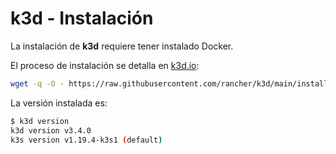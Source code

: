 # k3d - Instalación

La instalación de **k3d** requiere tener instalado Docker.

El proceso de instalación se detalla en [k3d.io](https://k3d.io/):

```bash
wget -q -O - https://raw.githubusercontent.com/rancher/k3d/main/install.sh | bash
```

La versión instalada es:

```bash
$ k3d version
k3d version v3.4.0
k3s version v1.19.4-k3s1 (default)
```
